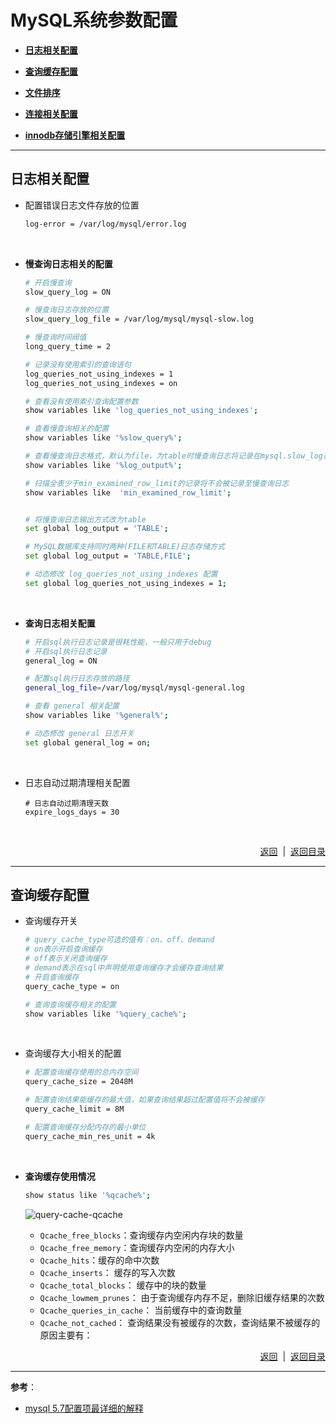 # <a name="top">MySQL系统参数配置</a>



+ <a href="#log">**日志相关配置**</a>


+ <a href="#queryCache">**查询缓存配置**</a>


+ <a href="#filesort">**文件排序**</a>


+ <a href="#connection">**连接相关配置**</a>


+ <a href="#innodb">**innodb存储引擎相关配置**</a>





----

## <a name="log">**日志相关配置**</a>

+ 配置错误日志文件存放的位置

  ```sh
  log-error	= /var/log/mysql/error.log
  ```

  ​


+ **慢查询日志相关的配置**

  ```sh
  # 开启慢查询
  slow_query_log = ON

  # 慢查询日志存放的位置
  slow_query_log_file = /var/log/mysql/mysql-slow.log

  # 慢查询时间阀值
  long_query_time = 2

  # 记录没有使用索引的查询语句
  log_queries_not_using_indexes = 1
  log_queries_not_using_indexes = on

  # 查看没有使用索引查询配置参数
  show variables like 'log_queries_not_using_indexes';

  # 查看慢查询相关的配置
  show variables like '%slow_query%';

  # 查看慢查询日志格式，默认为file，为table时慢查询日志将记录在mysql.slow_log表
  show variables like '%log_output%';

  # 扫描全表少于min_examined_row_limit的记录将不会被记录至慢查询日志
  show variables like  'min_examined_row_limit';


  # 将慢查询日志输出方式改为table
  set global log_output = 'TABLE';

  # MySQL数据库支持同时两种(FILE和TABLE)日志存储方式
  set global log_output = 'TABLE,FILE';

  # 动态修改 log_queries_not_using_indexes 配置
  set global log_queries_not_using_indexes = 1; 

  ```

  ​


+ **查询日志相关配置**

  ```sh
  # 开启sql执行日志记录是很耗性能，一般只用于debug
  # 开启sql执行日志记录
  general_log = ON

  # 配置sql执行日志存放的路径
  general_log_file=/var/log/mysql/mysql-general.log

  # 查看 general 相关配置
  show variables like '%general%';

  # 动态修改 general 日志开关
  set global general_log = on;

  ```

  ​


+ 日志自动过期清理相关配置

  ```mysql
  # 日志自动过期清理天数
  expire_logs_days = 30
  ```

  ​







<p align="right"><a href="#log">返回</a>&nbsp&nbsp|&nbsp&nbsp<a href="#top">返回目录</a></p>

----

## <a name="queryCache">**查询缓存配置**</a>

+ 查询缓存开关

  ```sh
  # query_cache_type可选的值有：on、off、demand
  # on表示开启查询缓存
  # off表示关闭查询缓存
  # demand表示在sql中声明使用查询缓存才会缓存查询结果
  # 开启查询缓存
  query_cache_type = on

  # 查询查询缓存相关的配置
  show variables like '%query_cache%';
  ```

  ​


+ 查询缓存大小相关的配置

  ```sh
  # 配置查询缓存使用的总内存空间
  query_cache_size = 2048M

  # 配置查询结果能缓存的最大值，如果查询结果超过配置值将不会被缓存
  query_cache_limit = 8M

  # 配置查询缓存分配内存的最小单位
  query_cache_min_res_unit = 4k
  ```

  ​


+ **查询缓存使用情况**

  ```sh
  show status like '%qcache%';
  ```

  ![query-cache-qcache]()

  + `Qcache_free_blocks`：查询缓存内空闲内存块的数量
  + `Qcache_free_memory`：查询缓存内空闲的内存大小
  + `Qcache_hits`：缓存的命中次数
  + `Qcache_inserts`： 缓存的写入次数
  + `Qcache_total_blocks`： 缓存中的块的数量
  + `Qcache_lowmem_prunes`： 由于查询缓存内存不足，删除旧缓存结果的次数
  + `Qcache_queries_in_cache`： 当前缓存中的查询数量
  + `Qcache_not_cached`： 查询结果没有被缓存的次数，查询结果不被缓存的原因主要有：









<p align="right"><a href="#queryCache">返回</a>&nbsp&nbsp|&nbsp&nbsp<a href="#top">返回目录</a></p>

---

**参考**：

+ <a href="https://www.cnblogs.com/zping/p/10797498.html">mysql 5.7配置项最详细的解释</a>